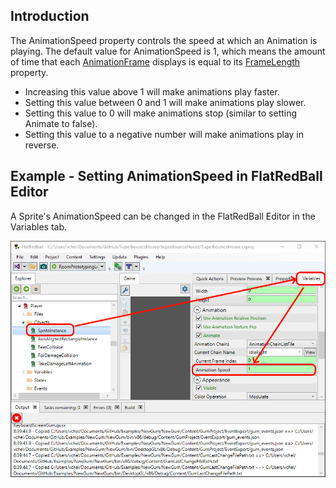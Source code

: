 ## Introduction

The AnimationSpeed property controls the speed at which an Animation is playing. The default value for AnimationSpeed is 1, which means the amount of time that each [AnimationFrame](/frb/docs/index.php?title=FlatRedBall.Graphics.Animation.AnimationFrame "FlatRedBall.Graphics.Animation.AnimationFrame") displays is equal to its [FrameLength](/frb/docs/index.php?title=FlatRedBall.Graphics.Animation.AnimationFrame.FrameLength&action=edit&redlink=1 "FlatRedBall.Graphics.Animation.AnimationFrame.FrameLength (page does not exist)") property.

-   Increasing this value above 1 will make animations play faster.
-   Setting this value between 0 and 1 will make animations play slower.
-   Setting this value to 0 will make animations stop (similar to setting Animate to false).
-   Setting this value to a negative number will make animations play in reverse.

## Example - Setting AnimationSpeed in FlatRedBall Editor

A Sprite's AnimationSpeed can be changed in the FlatRedBall Editor in the Variables tab.

![](/media/2022-07-img_62e69faa9b168.png)

## 
